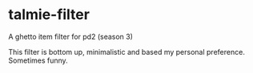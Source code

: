 # talmie-filter
A ghetto item filter for pd2 (season 3)

This filter is bottom up, minimalistic and based my personal preference. Sometimes funny.
